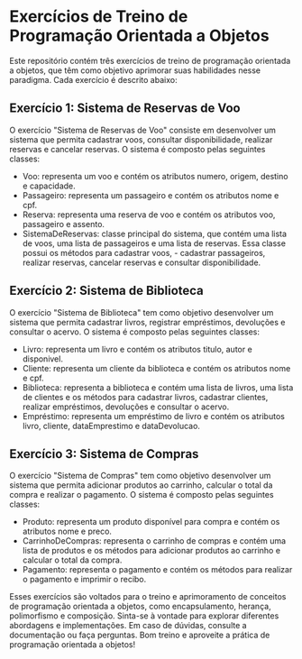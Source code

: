 # Exercícios de Treino de Programação Orientada a Objetos

Este repositório contém três exercícios de treino de programação orientada a objetos, que têm como objetivo aprimorar suas habilidades nesse paradigma. Cada exercício é descrito abaixo:


## Exercício 1: Sistema de Reservas de Voo

O exercício "Sistema de Reservas de Voo" consiste em desenvolver um sistema que permita cadastrar voos, consultar disponibilidade, realizar reservas e cancelar reservas. O sistema é composto pelas seguintes classes:

- Voo: representa um voo e contém os atributos numero, origem, destino e capacidade.
- Passageiro: representa um passageiro e contém os atributos nome e cpf.
- Reserva: representa uma reserva de voo e contém os atributos voo, passageiro e assento.
- SistemaDeReservas: classe principal do sistema, que contém uma lista de voos, uma lista de passageiros e uma lista de reservas. Essa classe possui os métodos para cadastrar voos, - cadastrar passageiros, realizar reservas, cancelar reservas e consultar disponibilidade.

## Exercício 2: Sistema de Biblioteca
O exercício "Sistema de Biblioteca" tem como objetivo desenvolver um sistema que permita cadastrar livros, registrar empréstimos, devoluções e consultar o acervo. O sistema é composto pelas seguintes classes:

- Livro: representa um livro e contém os atributos titulo, autor e disponivel.
- Cliente: representa um cliente da biblioteca e contém os atributos nome e cpf.
- Biblioteca: representa a biblioteca e contém uma lista de livros, uma lista de clientes e os métodos para cadastrar livros, cadastrar clientes, realizar empréstimos, devoluções e consultar o acervo.
- Empréstimo: representa um empréstimo de livro e contém os atributos livro, cliente, dataEmprestimo e dataDevolucao.

## Exercício 3: Sistema de Compras
O exercício "Sistema de Compras" tem como objetivo desenvolver um sistema que permita adicionar produtos ao carrinho, calcular o total da compra e realizar o pagamento. O sistema é composto pelas seguintes classes:

- Produto: representa um produto disponível para compra e contém os atributos nome e preco.
- CarrinhoDeCompras: representa o carrinho de compras e contém uma lista de produtos e os métodos para adicionar produtos ao carrinho e calcular o total da compra.
- Pagamento: representa o pagamento e contém os métodos para realizar o pagamento e imprimir o recibo.

Esses exercícios são voltados para o treino e aprimoramento de conceitos de programação orientada a objetos, como encapsulamento, herança, polimorfismo e composição. Sinta-se à vontade para explorar diferentes abordagens e implementações. Em caso de dúvidas, consulte a documentação ou faça perguntas. Bom treino e aproveite a prática de programação orientada a objetos!
